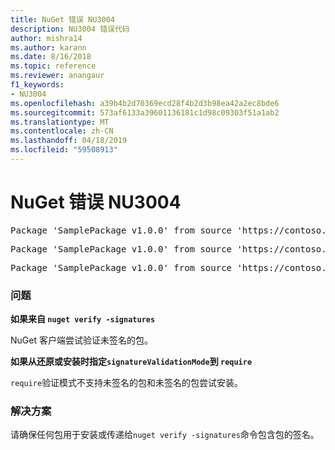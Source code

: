 ```yaml
---
title: NuGet 错误 NU3004
description: NU3004 错误代码
author: mishra14
ms.author: karann
ms.date: 8/16/2018
ms.topic: reference
ms.reviewer: anangaur
f1_keywords:
- NU3004
ms.openlocfilehash: a39b4b2d70369ecd28f4b2d3b98ea42a2ec8bde6
ms.sourcegitcommit: 573af6133a39601136181c1d98c09303f51a1ab2
ms.translationtype: MT
ms.contentlocale: zh-CN
ms.lasthandoff: 04/18/2019
ms.locfileid: "59508913"
---
```

# <a name="nuget-error-nu3004"></a>NuGet 错误 NU3004

<pre>Package 'SamplePackage v1.0.0' from source 'https://contoso.com/index.json': The package is not signed.</pre>
<pre>Package 'SamplePackage v1.0.0' from source 'https://contoso.com/index.json': signatureValidationMode is set to require, so packages are allowed only if signed by trusted signers; however, this package is unsigned.</pre>
<pre>Package 'SamplePackage v1.0.0' from source 'https://contoso.com/index.json': This repository indicated that all its packages are repository signed; however, this package is unsigned.</pre>

### <a name="issue"></a>问题

**如果来自 `nuget verify -signatures`**

NuGet 客户端尝试验证未签名的包。

**如果从还原或安装时指定`signatureValidationMode`到 `require`**

`require`验证模式不支持未签名的包和未签名的包尝试安装。

### <a name="solution"></a>解决方案

请确保任何包用于安装或传递给`nuget verify -signatures`命令包含包的签名。
